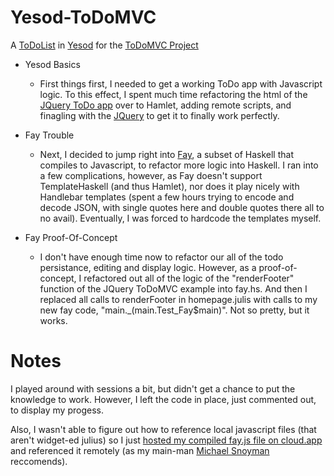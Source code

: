 Yesod-ToDoMVC
=============

A [ToDoList](http://f.cl.ly/items/181O1k2f1t3Z0T1n0R06/Screen%20Shot%202013-05-08%20at%2012.25.45%20AM.png) in [Yesod](http://www.yesodweb.com/) for the [ToDoMVC Project](http://todomvc.com/)


* Yesod Basics
  * First things first, I needed to get a working ToDo app with Javascript logic. To this
effect, I spent much time refactoring the html of the [JQuery ToDo app](https://github.com/addyosmani/todomvc/blob/gh-pages/architecture-examples/jquery/index.html) over to Hamlet,
adding remote scripts, and finagling with the [JQuery](https://github.com/addyosmani/todomvc/blob/gh-pages/architecture-examples/jquery/js/app.js) to get it to finally work perfectly.

* Fay Trouble
  * Next, I decided to jump right into [Fay](https://github.com/faylang/fay/wiki), a subset of Haskell that compiles to Javascript,
to refactor more logic into Haskell. I ran into a few complications, however, as Fay doesn't
support TemplateHaskell (and thus Hamlet), nor does it play nicely with Handlebar templates
(spent a few hours trying to encode and decode JSON, with single quotes here and double quotes
there all to no avail). Eventually, I was forced to hardcode the templates myself.

* Fay Proof-Of-Concept
  * I don't have enough time now to refactor our all of the todo persistance, editing and display
logic. However, as a proof-of-concept, I refactored out all of the logic of the "renderFooter"
function of the JQuery ToDoMVC example into fay.hs. And then I replaced all calls to renderFooter
in homepage.julis with calls to my new fay code, "main._(main.Test_Fay$main)". Not so pretty, but
it works.

Notes
=====

I played around with sessions a bit, but didn't get a chance to put the knowledge to work.
However, I left the code in place, just commented out, to display my progess.

Also, I wasn't able to figure out how to reference local javascript files (that aren't widget-ed julius)
so I just [hosted my compiled fay.js file on cloud.app](http://f.cl.ly/items/0Y2C203Q18170u460Q1v/fay.js) and referenced it remotely (as my main-man [Michael
Snoyman](http://www.yesodweb.com/blog/2013/01/adding-css-js) reccomends).
